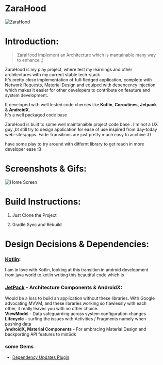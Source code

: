 # ZaraHood

![](https://image.flaticon.com/icons/png/512/2282/2282482.png "ZaraHood")

Introduction:
=====

>  ZaraHood implement an Architecture which is mantainable many way to enhance ;)

ZaraHood is my play project, where test my learnings and other architectures with my current stable tech-stack <br>It's pretty close implementation of full-fledged application, complete with Network Requests, Material Design and equiped with depencency injection which makes it easier for other developers to contribute on feauture and system development.   

It developed with well tested code cherries like **Kotlin**, **Coroutines**, **Jetpack** & **AndroidX**.
<br>
It's a well packaged code base

ZaraHood is built to some well maintanaible project code base . I'm not a UX guy ,bt still try to design application for ease of use inspired from day-today web-sites/apps. Fade Transitions are just pretty much easy to acchive :D

have some play to try around with differnt library to get reach in more developer ease :B

Screenshots & Gifs:
=====
![](https://i.imgur.com/jUBT43y.png "Home Screen")

Build Instructions:
=====

1. Just Clone the Project

2. Gradle Sync and Rebuild

Design Decisions & Dependencies:
=====

### [Kotlin](https://kotlinlang.org/):

I am in love with Kotlin, looking at this transition in android development from java world to kotlin writing this beautiful code which is 

### [JetPack](https://developer.android.com/jetpack) - Architecture Components & AndroidX:
Would be a loss to build an application without these libraries. With Google advocating MVVM, and these libraries working so flawlessly with each other, it really leaves you with no other choice.
<br>**ViewModel** - Data safeguarding across system configuration changes
<br>**Lifecycle** - surfing the issues with Activities / Fragments namely when pushing data
<br>**AndroidX, Material Components** - For embracing Material Design and backporting API features to minSdk

### some Gems

- [Dependency Updates Plugin](https://github.com/ben-manes/gradle-versions-plugin)
